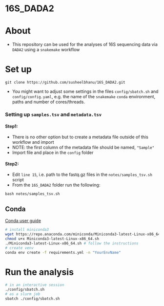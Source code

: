 # 16S_DADA2
# About
- This repository can be used for the analyses of 16S sequencing data via `DADA2` using a `snakemake` workflow

# Set up
```
git clone https://github.com/susheelbhanu/16S_DADA2.git
```

- You might want to adjust some settings in the files `config/sbatch.sh` and `config/config.yaml`, e.g.
the name of the `snakemake` `conda` environment, paths and number of cores/threads.

### Setting up `samples.tsv` and `metadata.tsv`

#### Step1:
- There is no other option but to create a metadata file outside of this workflow and import
- NOTE: the first column of the metadata file should be named, `"Sample"`
- Import file and place in the `config` folder

#### Step2:
- Edit `line 15`, i.e. path to the fastq.gz files in the `notes/samples_tsv.sh` script
- From the `16S_DADA2` folder run the following:
```
bash notes/samples_tsv.sh
```

## Conda
[Conda user guide](https://docs.conda.io/projects/conda/en/latest/user-guide/index.html)
```bash
# install miniconda3
wget https://repo.anaconda.com/miniconda/Miniconda3-latest-Linux-x86_64.sh
chmod u+x Miniconda3-latest-Linux-x86_64.sh
./Miniconda3-latest-Linux-x86_64.sh # follow the instructions
# create venv
conda env create -f requirements.yml -n "YourEnvName"
```

# Run the analysis
```bash
# in an interactive session
./config/sbatch.sh
# as a slurm job
sbatch ./config/sbatch.sh
```
